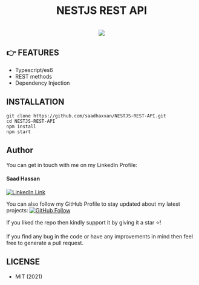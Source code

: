 <div align="center">
	<h1>NESTJS REST API<br><br>
	<img src="https://solidgeargroup.com/wp-content/uploads/2019/12/nest-1.png">
	</h1>
</div>

## 👉 FEATURES

- Typescript/es6
- REST methods
- Dependency Injection

##  INSTALLATION

```
git clone https://github.com/saadhaxxan/NESTJS-REST-API.git
cd NESTJS-REST-API
npm install
npm start
```


## Author
You can get in touch with me on my LinkedIn Profile:

#### Saad Hassan
[![LinkedIn Link](https://img.shields.io/badge/Connect-saadhaxxan-blue.svg?logo=linkedin&longCache=true&style=social&label=Connect
)](https://www.linkedin.com/in/saadhaxxan)

You can also follow my GitHub Profile to stay updated about my latest projects: [![GitHub Follow](https://img.shields.io/badge/Connect-saadhaxxan-blue.svg?logo=Github&longCache=true&style=social&label=Follow)](https://github.com/saadhaxxan)

If you liked the repo then kindly support it by giving it a star ⭐!

If you find any bug in the code or have any improvements in mind then feel free to generate a pull request.

## LICENSE
- MIT (2021)
